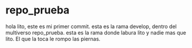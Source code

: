 # repo_prueba

hola lito, este es mi primer commit.
esta es la rama develop, dentro del multiverso repo_prueba.
esta es la rama donde labura lito y nadie mas que lito. El que la toca le rompo las piernas.